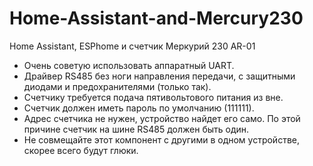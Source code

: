 # Home-Assistant-and-Mercury230
Home Assistant, ESPhome  и  счетчик Меркурий 230 AR-01

- Очень советую использовать аппаратный UART.
- Драйвер RS485 без ноги направления передачи, с защитными диодами и предохранителями (только так).
- Счетчику требуется подача пятивольтового питания из вне.
- Счетчик должен иметь пароль по умолчанию (111111).
- Адрес счетчика не нужен, устройство найдет его само. По этой причине счетчик на шине RS485 должен быть один.
- Не совмещайте этот компонент с другими в одном устройстве, скорее всего будут глюки.
